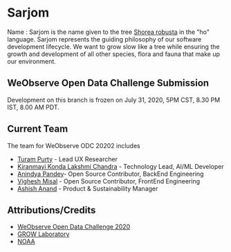 # Sarjom

Name : Sarjom is the name given to the tree [Shorea robusta](https://en.wikipedia.org/wiki/Shorea_robusta) in the "ho" language. Sarjom represents the guiding philosophy of our software development lifecycle. We want to grow slow like a tree while ensuring the growth and development of all other species, flora and fauna that make up our environment.

## WeObserve Open Data Challenge Submission
Development on this branch is frozen on July 31, 2020, 5PM CST, 8.30 PM IST, 8.00 AM PDT. 


## Current Team
The team for WeObserve ODC 20202 includes

* [Turam Purty](http://turam.github.io/) - Lead UX Researcher
* [Kiranmayi Konda Lakshmi Chandra](https://www.linkedin.com/in/kiranmayiklc/) - Technology Lead, AI/ML Developer
* [Anindya Pandey](https://www.linkedin.com/in/anindya-pandey-a73303b0/)- Open Source Contributor, BackEnd Engineering
* [Vighesh Misal](https://www.linkedin.com/in/vighnesh-misal/) - Open Source Contributor, FrontEnd Engineering
* [Ashish Anand](https://www.linkedin.com/in/ashishanand9/) - Product & Sustainability Manager


## Attributions/Credits
* [WeObserve Open Data Challenge 2020](https://www.weobserve.eu/marketplace/opendatachallenge/)
* [GROW Laboratory](https://growobservatory.org/)
* [NOAA](https://www.ncdc.noaa.gov/)
